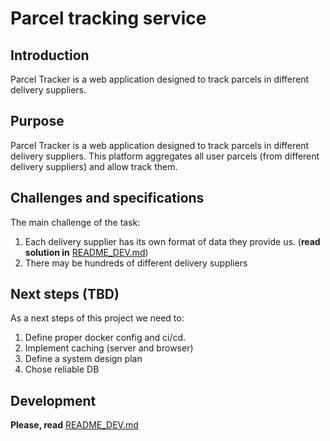 # Parcel tracking service

## Introduction

Parcel Tracker is a web application designed to track parcels in different delivery suppliers.

## Purpose

Parcel Tracker is a web application designed to track parcels in different delivery suppliers.
This platform aggregates all user parcels (from different delivery suppliers) and allow track them.

## Challenges and specifications

The main challenge of the task:

1. Each delivery supplier has its own format of data they provide us. (**read solution in** [README_DEV.md](./README_DEV.md))
2. There may be hundreds of different delivery suppliers

## Next steps (TBD)

As a next steps of this project we need to:

1. Define proper docker config and ci/cd.
2. Implement caching (server and browser)
3. Define a system design plan
4. Chose reliable DB

## Development

**Please, read** [README_DEV.md](./README_DEV.md)

